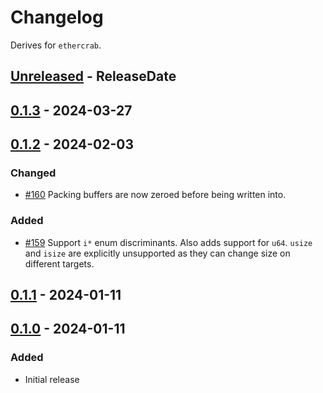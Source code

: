 # Changelog

Derives for `ethercrab`.

<!-- next-header -->

## [Unreleased] - ReleaseDate

## [0.1.3] - 2024-03-27

## [0.1.2] - 2024-02-03

### Changed

- [#160](https://github.com/ethercrab-rs/ethercrab/pull/160) Packing buffers are now zeroed before
  being written into.

### Added

- [#159](https://github.com/ethercrab-rs/ethercrab/pull/159) Support `i*` enum discriminants. Also
  adds support for `u64`. `usize` and `isize` are explicitly unsupported as they can change size on
  different targets.

## [0.1.1] - 2024-01-11

## [0.1.0] - 2024-01-11

### Added

- Initial release

<!-- next-url -->
[unreleased]: https://github.com/ethercrab-rs/ethercrab/compare/ethercrab-wire-derive-v0.1.3...HEAD
[0.1.3]: https://github.com/ethercrab-rs/ethercrab/compare/ethercrab-wire-derive-v0.1.2...ethercrab-wire-derive-v0.1.3

[0.1.2]: https://github.com/ethercrab-rs/ethercrab/compare/ethercrab-wire-derive-v0.1.1...ethercrab-wire-derive-v0.1.2
[0.1.1]:
  https://github.com/ethercrab-rs/ethercrab/compare/ethercrab-wire-derive-v0.1.0...ethercrab-wire-derive-v0.1.1
[0.1.0]: https://github.com/ethercrab-rs/ethercrab/compare/HEAD...ethercrab-wire-derive-v0.1.0
